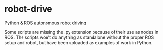 # robot-drive
Python &amp; ROS autonomous robot driving

Some scripts are missing the .py extension because of their use as nodes in ROS.
The scripts won't do anything as standalone without the proper ROS setup and robot, but have been uploaded as examples of work in Python.
